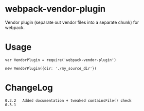 # webpack-vendor-plugin
Vendor plugin (separate out vendor files into a separate chunk) for webpack.

# Usage

    var VendorPlugin = require('webpack-vendor-plugin')

    new VendorPlugin({dir: './my_source_dir'})


# ChangeLog

    0.3.2   Added documentation + tweaked containsFile() check
    0.3.1